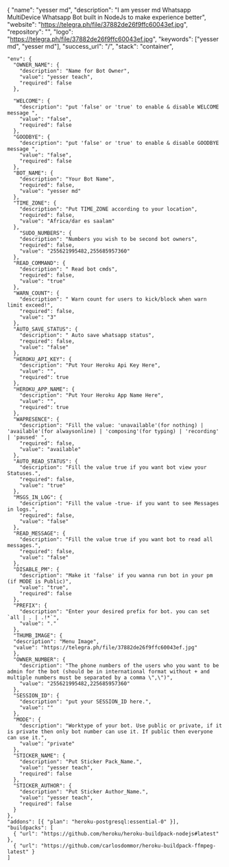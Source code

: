 {
    "name": "yesser md",
    "description": "I am yesser md Whatsapp MultiDevice Whatsapp Bot built in NodeJs to make experience better",
    "website": "https://telegra.ph/file/37882de26f9ffc60043ef.jpg",
    "repository": "",
    "logo": "https://telegra.ph/file/37882de26f9ffc60043ef.jpg",
    "keywords": ["yesser md", "yesser md"],
    "success_url": "/",
    "stack": "container",
  
    "env": {
      "OWNER_NAME": {
        "description": "Name for Bot Owner",
        "value": "yesser teach",
        "required": false
      },
  
      "WELCOME": {
        "description": "put 'false' or 'true' to enable & disable WELCOME message ",
        "value": "false",
        "required": false
      },
      "GOODBYE": {
        "description": "put 'false' or 'true' to enable & disable GOODBYE message ",
        "value": "false",
        "required": false
      },
      "BOT_NAME": {
        "description": "Your Bot Name",
        "required": false,
        "value": "yesser md"
      },
      "TIME_ZONE": {
        "description": "Put TIME_ZONE according to your location",
        "required": false,
        "value": "Africa/dar es saalam"
      },
        "SUDO_NUMBERS": {
        "description": "Numbers you wish to be second bot owners",
        "required": false,
        "value": "255621995482,255685957360"
      },
      "READ_COMMAND": {
        "description": " Read bot cmds",
        "required": false,
        "value": "true"
      },
      "WARN_COUNT": {
        "description": " Warn count for users to kick/block when warn limit exceed!",
        "required": false,
        "value": "3"
      },
      "AUTO_SAVE_STATUS": {
        "description": " Auto save whatsapp status",
        "required": false,
        "value": "false"
      },
      "HEROKU_API_KEY": {
        "description": "Put Your Heroku Api Key Here",
        "value": "",
        "required": true
      },
      "HEROKU_APP_NAME": {
        "description": "Put Your Heroku App Name Here",
        "value": "",
        "required": true
      },
      "WAPRESENCE": {
        "description": "Fill the value: 'unavailable'(for nothing) | 'available'(for alwaysonline) | 'composing'(for typing) | 'recording' | 'paused' ",
        "required": false,
        "value": "available"
      },
      "AUTO_READ_STATUS": {
        "description": "Fill the value true if you want bot view your Statuses.",
        "required": false,
        "value": "true"
      },
      "MSGS_IN_LOG": {
        "description": "Fill the value -true- if you want to see Messages in logs.",
        "required": false,
        "value": "false"
      },
      "READ_MESSAGE": {
        "description": "Fill the value true if you want bot to read all messages.",
        "required": false,
        "value": "false"
      },
      "DISABLE_PM": {
        "description": "Make it 'false' if you wanna run bot in your pm (if MODE is Public)",
        "value": "true",
        "required": false
      },
      "PREFIX": {
        "description": "Enter your desired prefix for bot. you can set `all | . | .!*`",
        "value": "."
      },
      "THUMB_IMAGE": {
      "description": "Menu Image",
      "value": "https://telegra.ph/file/37882de26f9ffc60043ef.jpg"
      },
      "OWNER_NUMBER": {
        "description": "The phone numbers of the users who you want to be admin for the bot (should be in international format without + and multiple numbers must be separated by a comma \",\")",
        "value": "255621995482,225685957360"
      },
      "SESSION_ID": {
        "description": "put your SESSION_ID here.",
        "value": ""
      },
      "MODE": {
        "description": "Worktype of your bot. Use public or private, if it is private then only bot number can use it. If public then everyone can use it.",
        "value": "private"
      },
      "STICKER_NAME": {
        "description": "Put Sticker Pack_Name.",
        "value": "yesser teach",
        "required": false
      },
      "STICKER_AUTHOR": {
        "description": "Put Sticker Author_Name.",
        "value": "yesser teach",
        "required": false
      }
    },
    "addons": [{ "plan": "heroku-postgresql:essential-0" }],
    "buildpacks": [
      { "url": "https://github.com/heroku/heroku-buildpack-nodejs#latest" },
      { "url": "https://github.com/carlosdommor/heroku-buildpack-ffmpeg-latest" }
    ]
  
